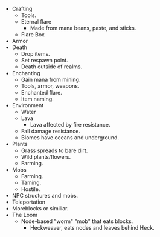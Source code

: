 * Crafting
	* Tools.
	* Eternal flare
		* Made from mana beans, paste, and sticks.
	* Flare Box
* Armor
* Death
	* Drop items.
	* Set respawn point.
	* Death outside of realms.
* Enchanting
	* Gain mana from mining.
	* Tools, armor, weapons.
	* Enchanted flare.
	* Item naming.
* Environment
	* Water
	* Lava
		* Lava affected by fire resistance.
	* Fall damage resistance.
	* Biomes have oceans and underground.
* Plants
	* Grass spreads to bare dirt.
	* Wild plants/flowers.
	* Farming.
* Mobs
	* Farming.
	* Taming.
	* Hostile.
* NPC structures and mobs.
* Teleportation
* Moreblocks or similiar.
* The Loom
	* Node-based "worm" "mob" that eats blocks.
		* Heckweaver, eats nodes and leaves behind Heck.

